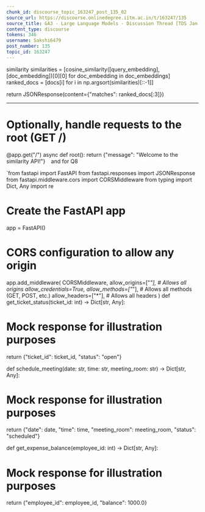```yaml
---
chunk_id: discourse_topic_163247_post_135_02
source_url: https://discourse.onlinedegree.iitm.ac.in/t/163247/135
source_title: GA3 - Large Language Models - Discussion Thread [TDS Jan 2025]
content_type: discourse
tokens: 346
username: Sakshi6479
post_number: 135
topic_id: 163247
---
```


 similarity
 similarities = [cosine_similarity([query_embedding], [doc_embedding])[0][0] for doc_embedding in doc_embeddings]
 ranked_docs = [docs[i] for i in np.argsort(similarities)[::-1]]
 
 return JSONResponse(content={"matches": ranked_docs[:3]})

---

# Optionally, handle requests to the root (GET /)
@app.get("/")
async def root():
 return {"message": "Welcome to the similarity API!"}
`
`
and for Q8

`from fastapi import FastAPI
from fastapi.responses import JSONResponse
from fastapi.middleware.cors import CORSMiddleware
from typing import Dict, Any
import re

# Create the FastAPI app
app = FastAPI()

# CORS configuration to allow any origin
app.add_middleware(
 CORSMiddleware,
 allow_origins=["*"], # Allows all origins
 allow_credentials=True,
 allow_methods=["*"], # Allows all methods (GET, POST, etc.)
 allow_headers=["*"], # Allows all headers
)
def get_ticket_status(ticket_id: int) -&gt; Dict[str, Any]:
 # Mock response for illustration purposes
 return {"ticket_id": ticket_id, "status": "open"}

def schedule_meeting(date: str, time: str, meeting_room: str) -&gt; Dict[str, Any]:
 # Mock response for illustration purposes
 return {"date": date, "time": time, "meeting_room": meeting_room, "status": "scheduled"}

def get_expense_balance(employee_id: int) -&gt; Dict[str, Any]:
 # Mock response for illustration purposes
 return {"employee_id": employee_id, "balance": 1000.0}

